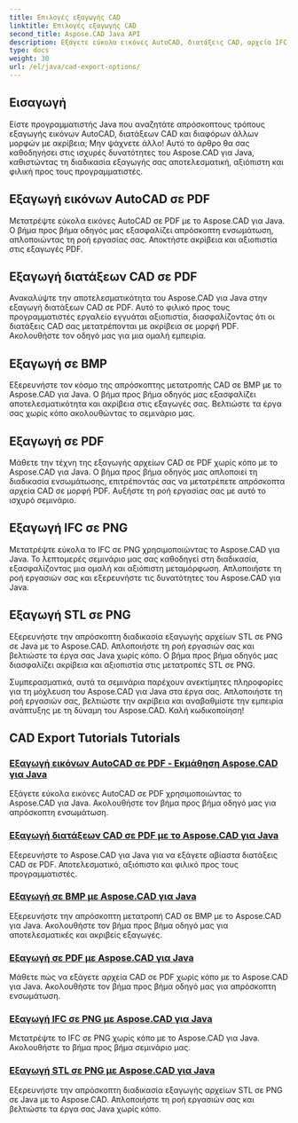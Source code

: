 ```yaml
---
title: Επιλογές εξαγωγής CAD
linktitle: Επιλογές εξαγωγής CAD
second_title: Aspose.CAD Java API
description: Εξάγετε εύκολα εικόνες AutoCAD, διατάξεις CAD, αρχεία IFC, STL σε PDF, BMP, PNG χρησιμοποιώντας το Aspose.CAD για Java. Απλοποιήστε τη ροή εργασιών σας με τα βήμα προς βήμα σεμινάρια μας.
type: docs
weight: 30
url: /el/java/cad-export-options/
---
```


## Εισαγωγή

Είστε προγραμματιστής Java που αναζητάτε απρόσκοπτους τρόπους εξαγωγής εικόνων AutoCAD, διατάξεων CAD και διαφόρων άλλων μορφών με ακρίβεια; Μην ψάχνετε άλλο! Αυτό το άρθρο θα σας καθοδηγήσει στις ισχυρές δυνατότητες του Aspose.CAD για Java, καθιστώντας τη διαδικασία εξαγωγής σας αποτελεσματική, αξιόπιστη και φιλική προς τους προγραμματιστές.

## Εξαγωγή εικόνων AutoCAD σε PDF

Μετατρέψτε εύκολα εικόνες AutoCAD σε PDF με το Aspose.CAD για Java. Ο βήμα προς βήμα οδηγός μας εξασφαλίζει απρόσκοπτη ενσωμάτωση, απλοποιώντας τη ροή εργασίας σας. Αποκτήστε ακρίβεια και αξιοπιστία στις εξαγωγές PDF.

## Εξαγωγή διατάξεων CAD σε PDF

Ανακαλύψτε την αποτελεσματικότητα του Aspose.CAD για Java στην εξαγωγή διατάξεων CAD σε PDF. Αυτό το φιλικό προς τους προγραμματιστές εργαλείο εγγυάται αξιοπιστία, διασφαλίζοντας ότι οι διατάξεις CAD σας μετατρέπονται με ακρίβεια σε μορφή PDF. Ακολουθήστε τον οδηγό μας για μια ομαλή εμπειρία.

## Εξαγωγή σε BMP

Εξερευνήστε τον κόσμο της απρόσκοπτης μετατροπής CAD σε BMP με το Aspose.CAD για Java. Ο βήμα προς βήμα οδηγός μας εξασφαλίζει αποτελεσματικότητα και ακρίβεια στις εξαγωγές σας. Βελτιώστε τα έργα σας χωρίς κόπο ακολουθώντας το σεμινάριο μας.

## Εξαγωγή σε PDF

Μάθετε την τέχνη της εξαγωγής αρχείων CAD σε PDF χωρίς κόπο με το Aspose.CAD για Java. Ο βήμα προς βήμα οδηγός μας απλοποιεί τη διαδικασία ενσωμάτωσης, επιτρέποντάς σας να μετατρέπετε απρόσκοπτα αρχεία CAD σε μορφή PDF. Αυξήστε τη ροή εργασίας σας με αυτό το ισχυρό σεμινάριο.

## Εξαγωγή IFC σε PNG

Μετατρέψτε εύκολα το IFC σε PNG χρησιμοποιώντας το Aspose.CAD για Java. Το λεπτομερές σεμινάριο μας σας καθοδηγεί στη διαδικασία, εξασφαλίζοντας μια ομαλή και αξιόπιστη μεταμόρφωση. Απλοποιήστε τη ροή εργασιών σας και εξερευνήστε τις δυνατότητες του Aspose.CAD για Java.

## Εξαγωγή STL σε PNG

Εξερευνήστε την απρόσκοπτη διαδικασία εξαγωγής αρχείων STL σε PNG σε Java με το Aspose.CAD. Απλοποιήστε τη ροή εργασιών σας και βελτιώστε τα έργα σας Java χωρίς κόπο. Ο βήμα προς βήμα οδηγός μας διασφαλίζει ακρίβεια και αξιοπιστία στις μετατροπές STL σε PNG.

Συμπερασματικά, αυτά τα σεμινάρια παρέχουν ανεκτίμητες πληροφορίες για τη μόχλευση του Aspose.CAD για Java στα έργα σας. Απλοποιήστε τη ροή εργασιών σας, βελτιώστε την ακρίβεια και αναβαθμίστε την εμπειρία ανάπτυξης με τη δύναμη του Aspose.CAD. Καλή κωδικοποίηση!
## CAD Export Tutorials Tutorials
### [Εξαγωγή εικόνων AutoCAD σε PDF - Εκμάθηση Aspose.CAD για Java](./export-autocad-images-to-pdf/)
Εξάγετε εύκολα εικόνες AutoCAD σε PDF χρησιμοποιώντας το Aspose.CAD για Java. Ακολουθήστε τον βήμα προς βήμα οδηγό μας για απρόσκοπτη ενσωμάτωση.
### [Εξαγωγή διατάξεων CAD σε PDF με το Aspose.CAD για Java](./export-cad-layouts-to-pdf/)
Εξερευνήστε το Aspose.CAD για Java για να εξάγετε αβίαστα διατάξεις CAD σε PDF. Αποτελεσματικό, αξιόπιστο και φιλικό προς τους προγραμματιστές.
### [Εξαγωγή σε BMP με Aspose.CAD για Java](./export-to-bmp/)
Εξερευνήστε την απρόσκοπτη μετατροπή CAD σε BMP με το Aspose.CAD για Java. Ακολουθήστε τον βήμα προς βήμα οδηγό μας για αποτελεσματικές και ακριβείς εξαγωγές.
### [Εξαγωγή σε PDF με Aspose.CAD για Java](./export-to-pdf/)
Μάθετε πώς να εξάγετε αρχεία CAD σε PDF χωρίς κόπο με το Aspose.CAD για Java. Ακολουθήστε τον βήμα προς βήμα οδηγό μας για απρόσκοπτη ενσωμάτωση.
### [Εξαγωγή IFC σε PNG με Aspose.CAD για Java](./export-ifc-to-png/)
Μετατρέψτε το IFC σε PNG χωρίς κόπο με το Aspose.CAD για Java. Ακολουθήστε το βήμα προς βήμα σεμινάριο μας.
### [Εξαγωγή STL σε PNG με Aspose.CAD για Java](./export-stl-to-png/)
Εξερευνήστε την απρόσκοπτη διαδικασία εξαγωγής αρχείων STL σε PNG σε Java με το Aspose.CAD. Απλοποιήστε τη ροή εργασιών σας και βελτιώστε τα έργα σας Java χωρίς κόπο.